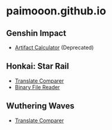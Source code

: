 # paimooon.github.io

## Genshin Impact
- [Artifact Calculator](https://paimooon.github.io/level.html) (Deprecated)

## Honkai: Star Rail
- [Translate Comparer](https://paimooon.github.io/translate.html)
- [Binary File Reader](https://paimooon.github.io/binary.html)

## Wuthering Waves
- [Translate Comparer](https://paimooon.github.io/ww.html)